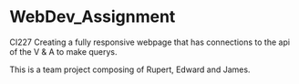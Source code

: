 # WebDev_Assignment
CI227
Creating a fully responsive webpage that has connections to the api of the V & A to make querys.

This is a team project composing of Rupert, Edward and James.  
